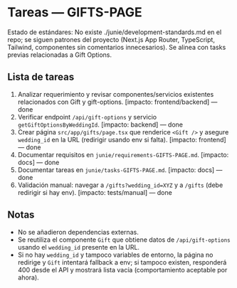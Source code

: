 # Tareas — GIFTS-PAGE

Estado de estándares: No existe ./junie/development-standards.md en el repo; se siguen patrones del proyecto (Next.js App Router, TypeScript, Tailwind, componentes sin comentarios innecesarios). Se alinea con tasks previas relacionadas a Gift Options.

## Lista de tareas
1. Analizar requerimiento y revisar componentes/servicios existentes relacionados con Gift y gift-options. [impacto: frontend/backend] — done
2. Verificar endpoint `/api/gift-options` y servicio `getGiftOptionsByWeddingId`. [impacto: backend] — done
3. Crear página `src/app/gifts/page.tsx` que renderice `<Gift />` y asegure `wedding_id` en la URL (redirigir usando env si falta). [impacto: frontend] — done
4. Documentar requisitos en `junie/requirements-GIFTS-PAGE.md`. [impacto: docs] — done
5. Documentar tareas en `junie/tasks-GIFTS-PAGE.md`. [impacto: docs] — done
6. Validación manual: navegar a `/gifts?wedding_id=XYZ` y a `/gifts` (debe redirigir si hay env). [impacto: tests/manual] — done

## Notas
- No se añadieron dependencias externas.
- Se reutiliza el componente `Gift` que obtiene datos de `/api/gift-options` usando el `wedding_id` presente en la URL.
- Si no hay `wedding_id` y tampoco variables de entorno, la página no redirige y `Gift` intentará fallback a env; si tampoco existen, responderá 400 desde el API y mostrará lista vacía (comportamiento aceptable por ahora).

